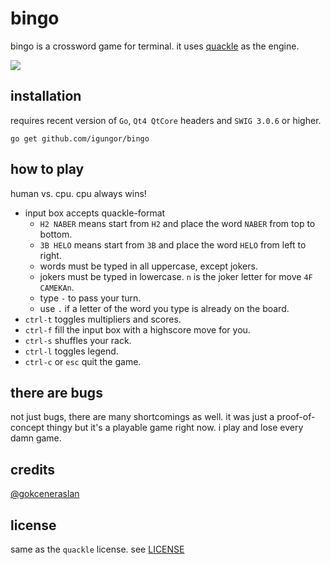 # bingo

bingo is a crossword game for terminal. it uses [quackle](https://github.com/quackle/quackle) as
the engine.

![](http://i.imgur.com/RvFeEyz.png)

## installation

requires recent version of `Go`,  `Qt4 QtCore` headers and `SWIG 3.0.6` or higher.

`go get github.com/igungor/bingo`

## how to play

human vs. cpu. cpu always wins!

- input box accepts quackle-format
  * `H2 NABER` means start from `H2` and place the word `NABER` from top to bottom.
  * `3B HELO` means start from `3B` and place the word `HELO` from left to right.
  * words must be typed in all uppercase, except jokers.
  * jokers must be typed in lowercase. `n` is the joker letter for move `4F CAMEKAn`.
  * type `-` to pass your turn.
  * use `.` if a letter of the word you type is already on the board.
- `ctrl-t` toggles multipliers and scores.
- `ctrl-f` fill the input box with a highscore move for you.
- `ctrl-s` shuffles your rack.
- `ctrl-l` toggles legend.
- `ctrl-c` or `esc` quit the game.

## there are bugs

not just bugs, there are many shortcomings as well. it was just a proof-of-concept thingy but it's
a playable game right now. i play and lose every damn game.

## credits

[@gokceneraslan](https://github.com/gokceneraslan)

## license

same as the `quackle` license. see
[LICENSE](https://github.com/quackle/quackle/blob/master/LICENSE)
